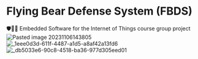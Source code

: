 # Flying Bear Defense System (FBDS)
🛡️📡🚀 Embedded Software for the Internet of Things course group project
![Pasted image 20231106143805](https://github.com/davidepaci/fbds/assets/23656588/97df4885-5722-4dcb-8542-59ddd7192674)
![_1eee0d3d-611f-4487-a1d5-a8af42a13fd6](https://github.com/davidepaci/fbds/assets/23656588/11ce18b9-2380-4eb8-9651-2d43b3532342)
![_db5033e6-90c8-4518-ba36-977d305eed01](https://github.com/davidepaci/fbds/assets/23656588/fb91147f-69b8-4179-96c8-fbb16c35a385)
